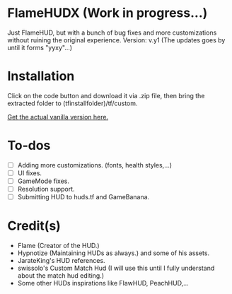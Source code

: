 # FlameHUDX (Work in progress...)
Just FlameHUD, but with a bunch of bug fixes and more customizations without ruining the original experience.
Version: v.y1 
(The updates goes by until it forms "yyxy"...)

# Installation
Click on the code button and download it via .zip file, then bring the extracted folder to (tfinstallfolder)/tf/custom.

[Get the actual vanilla version here.](https://huds.tf/site/s-Flame-Hud)

# To-dos
- [ ] Adding more customizations. (fonts, health styles,...)
- [ ] UI fixes.
- [ ] GameMode fixes.
- [ ] Resolution support.
- [ ] Submitting HUD to huds.tf and GameBanana.

# Credit(s)
- Flame (Creator of the HUD.)
- Hypnotize (Maintaining HUDs as always.) and some of his assets.
- JarateKing's HUD references.
- swissolo's Custom Match Hud (I will use this until I fully understand about the match hud editing.)
- Some other HUDs inspirations like FlawHUD, PeachHUD,...
